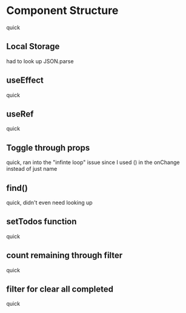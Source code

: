 # Component Structure

quick

## Local Storage

had to look up JSON.parse

## useEffect

quick

## useRef

quick

## Toggle through props

quick, ran into the "infinte loop" issue since I used () in the onChange instead of just name

## find()

quick, didn't even need looking up

## setTodos function

quick

## count remaining through filter

quick

## filter for clear all completed

quick
